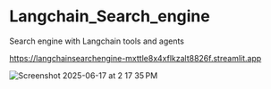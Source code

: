 # Langchain_Search_engine
Search engine with Langchain tools and agents


https://langchainsearchengine-mxttle8x4xflkzalt8826f.streamlit.app

![Screenshot 2025-06-17 at 2 17 35 PM](https://github.com/user-attachments/assets/1a6faa3e-74ca-4542-ab5f-d22186793e74)

